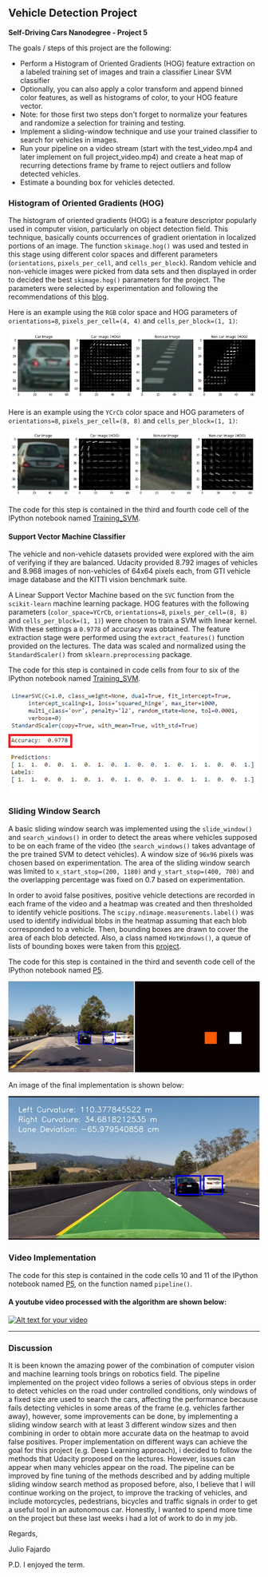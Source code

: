 ## Vehicle Detection Project

**Self-Driving Cars Nanodegree - Project 5**

The goals / steps of this project are the following:

* Perform a Histogram of Oriented Gradients (HOG) feature extraction on a labeled training set of images and train a classifier Linear SVM classifier
* Optionally, you can also apply a color transform and append binned color features, as well as histograms of color, to your HOG feature vector. 
* Note: for those first two steps don't forget to normalize your features and randomize a selection for training and testing.
* Implement a sliding-window technique and use your trained classifier to search for vehicles in images.
* Run your pipeline on a video stream (start with the test_video.mp4 and later implement on full project_video.mp4) and create a heat map of recurring detections frame by frame to reject outliers and follow detected vehicles.
* Estimate a bounding box for vehicles detected.

[//]: # (Image References)
[image1]: ./output_images/HOG.png
[image2]: ./output_images/HOG2.png
[image3]: ./output_images/SVM.png
[image4]: ./output_images/test3.png
[image5]: ./output_images/Final.png
[image6]: ./examples/labels_map.png
[image7]: ./examples/output_bboxes.png


### Histogram of Oriented Gradients (HOG)
The histogram of oriented gradients (HOG) is a feature descriptor popularly used in computer vision, particularly on object detection field. This technique, basically counts occurrences of gradient orientation in localized portions of an image. The function `skimage.hog()` was used and tested in this stage using different color spaces and different parameters (`orientations`, `pixels_per_cell`, and `cells_per_block`).  Random vehicle and non-vehicle images were picked from data sets and then displayed in order to decided the best `skimage.hog()`  parameters for the project. The parameters were selected by experimentation and following the recommendations of this [blog](https://chatbotslife.com/vehicle-detection-and-tracking-using-computer-vision-baea4df65906#.ew12hhpj9).

Here is an example using the `RGB` color space and HOG parameters of `orientations=8`, `pixels_per_cell=(4, 4)` and `cells_per_block=(1, 1)`:

![alt text][image1]

Here is an example using the `YCrCb` color space and HOG parameters of `orientations=8`, `pixels_per_cell=(8, 8)` and `cells_per_block=(1, 1)`:

![alt text][image2]

The code for this step is contained in the third and fourth code cell of the IPython notebook named [Training_SVM](Training_SVM.ipynb). 


#### Support Vector Machine Classifier

The vehicle and non-vehicle datasets provided were explored with the aim of verifying if they are balanced. Udacity provided 8.792 images of vehicles and 8.968 images of non-vehicles of 64x64 pixels each, from  GTI vehicle image database and the KITTI vision benchmark suite.  

A Linear Support Vector Machine based on the `SVC` function from the `scikit-learn` machine learning package. HOG features with the following parameters (`color_space=YCrCb`, `orientations=8`, `pixels_per_cell=(8, 8)` and `cells_per_block=(1, 1)`) were chosen to train a SVM with linear kernel. With these settings a `0.9778` of accuracy was obtained. The feature extraction stage were performed using the `extract_features()` function provided on the lectures. The data was scaled and normalized using the `StandardScaler()` from `sklearn.preprocessing` package.  

The code for this step is contained in code cells from four to six of the IPython notebook named [Training_SVM](Training_SVM.ipynb). 

![alt text][image3]

### Sliding Window Search

A basic sliding window search was implemented using the `slide_window()` and `search_windows()` in order to detect the areas where vehicles supposed to be on each frame of the video (the `search_windows()` takes advantage of the pre trained SVM to detect vehicles). A window size of `96x96` pixels was chosen based on experimentation. The area of the sliding window search was limited to `x_start_stop=(200, 1180)` and `y_start_stop=(400, 700)` and the overlapping percentage was fixed on 0.7 based on experimentation. 

In order to avoid false positives, positive vehicle detections are recorded in each frame of the video and a heatmap was created and then thresholded to identify vehicle positions.  The `scipy.ndimage.measurements.label()` was used to identify individual blobs in the heatmap assuming that each blob corresponded to a vehicle.  Then, bounding boxes are drawn to cover the area of each blob detected. Also, a class named `HotWindows()`, a queue of lists of bounding boxes were taken from this [project](https://github.com/georgesung/vehicle_detection_hog_svm/blob/master/HotWindows.py).

The code for this step is contained in the third and seventh code cell of the IPython notebook named [P5](P5.ipynb). 

![alt text][image4]

An image of the final implementation is shown below:

![alt text][image5]

### Video Implementation
The code for this step is contained in the code cells 10 and 11 of the IPython notebook named [P5](P5.ipynb), on the function named `pipeline()`. 

#### A youtube video processed with the algorithm are shown below:

[![Alt text for your video](https://img.youtube.com/vi/SJmWCHr21C8/0.jpg)](https://www.youtube.com/watch?v=Y30C_FkGIHs)

---

### Discussion

It is been known the amazing power of the combination of computer vision and machine learning tools brings on robotics field. The pipeline implemented on the project video follows a series of obvious steps in order to detect vehicles on the road under controlled conditions, only windows of a fixed size are used to search the cars, affecting the performance because fails  detecting vehicles in some areas of the frame (e.g. vehicles farther away), however, some improvements can be done, by implementing a sliding window search with at least 3 different window sizes and then combining in order to obtain more accurate data on the heatmap to avoid false positives.  Proper implementation on different ways can achieve the goal for this project (e.g. Deep Learning approach), i decided to follow the methods that Udacity proposed on the lectures. However, issues can appear when many vehicles appear on the road. The pipeline can be improved by fine tuning of the methods described and by adding multiple sliding window search method as proposed before, also, I believe that I will continue working on the project, to improve the tracking of vehicles, and include motorcycles, pedestrians, bicycles and traffic signals in order to get a useful tool in an autonomous car. Honestly, I wanted to spend more time on the project but these last weeks i had a lot of work to do in my job. 

Regards,

Julio Fajardo

P.D. I enjoyed the term.
